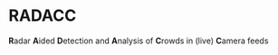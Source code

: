 # RADACC

**R**adar **A**ided **D**etection and **A**nalysis of **C**rowds in (live) **C**amera feeds


